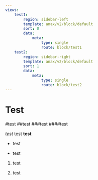 ```yaml
---
views:
    test1:
        region: sidebar-left
        template: anax/v2/block/default
        sort: 0
        data:
            meta:
                type: single
                route: block/test1
    test2:
        region: sidebar-right
        template: anax/v2/block/default
        sort: 1
        data:
            meta:
                type: single
                route: block/test2
---
```

Test
===========

#test
##test
###test
####test

_test_ test __test__

+ test

* test

1. test

2. test